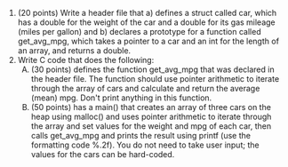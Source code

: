 <ol>
  <li>(20 points) Write a header file that a) defines a struct called car, which has a double for the weight of the car and a double for its gas mileage (miles per gallon) and b) declares a prototype for a function called get_avg_mpg, which takes a pointer to a car and an int for the length of an array, and returns a double.</li>
  <li>Write C code that does the following: 
    <ol type="A"> 
      <li>(30 points) defines the function get_avg_mpg that was declared in the header file.  The function should use pointer arithmetic to iterate through the array of cars and calculate and return the average (mean) mpg.  Don't print anything in this function. </li>
      <li>(50 points) has a main() that creates an array of three cars on the heap using malloc() and uses pointer arithmetic to iterate through the array and set values for the weight and mpg of each car, then calls get_avg_mpg and prints the result using printf (use the formatting code %.2f).  You do not need to take user input; the values for the cars can be hard-coded.</li>
    </ol>
  </li>
</ol>
